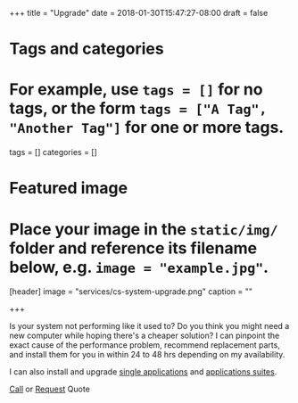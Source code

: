 +++
title = "Upgrade"
date = 2018-01-30T15:47:27-08:00
draft = false

# Tags and categories
# For example, use `tags = []` for no tags, or the form `tags = ["A Tag", "Another Tag"]` for one or more tags.
tags = []
categories = []

# Featured image
# Place your image in the `static/img/` folder and reference its filename below, e.g. `image = "example.jpg"`.
[header]
image = "services/cs-system-upgrade.png"
caption = ""

+++

Is your system not performing like it used to? Do you think you might need a new computer while hoping there's a cheaper solution? I can pinpoint the exact cause of the performance problem, recommend replacement parts, and install them for you in within 24 to 48 hrs depending on my availability.<!--more-->

<p>I can also install and upgrade <a href="install-software_package">single applications</a> and <a href="install-software_suite">applications suites</a>.</p>

<a href="/services/computer/assistance/phone">Call</a> or <a href="/services/computer/assistance/quote">Request</a> Quote
